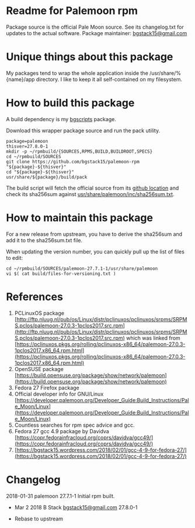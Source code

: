 # Readme for Palemoon rpm
Package source is the official Pale Moon source.
See its changelog.txt for updates to the actual software.
Package maintainer: bgstack15@gmail.com

# Unique things about this package
My packages tend to wrap the whole application inside the /usr/share/%{name}/app directory. I like to keep it all self-contained on my filesystem.

# How to build this package
A build dependency is my [bgscripts](https://github.com/bgstack15/bgscripts) package.

Download this wrapper package source and run the pack utility.

    package=palemoon
    thisver=27.8.0-1
    mkdir -p ~/rpmbuild/{SOURCES,RPMS,BUILD,BUILDROOT,SPECS}
    cd ~/rpmbuild/SOURCES
    git clone https://github.com/bgstack15/palemoon-rpm "${package}-${thisver}"
    cd "${package}-${thisver}"
    usr/share/${package}/build/pack

The build script will fetch the official source from its [github location](https://github.com/MoonchildProductions/Pale-Moon/) and check its sha256sum against [usr/share/palemoon/inc/sha256sum.txt](usr/share/palemoon/inc/sha256sum.txt).

# How to maintain this package
For a new release from upstream, you have to derive the sha256sum and add it to the sha256sum.txt file.

When updating the version number, you can quickly pull up the list of files to edit:

    cd ~/rpmbuild/SOURCES/palemoon-27.7.1-1/usr/share/palemoon
    vi $( cat build/files-for-versioning.txt )

# References
1. PCLinuxOS package [http://ftp.nluug.nl/pub/os/Linux/distr/pclinuxos/pclinuxos/srpms/SRPMS.pclos/palemoon-27.0.3-1pclos2017.src.rpm](http://ftp.nluug.nl/pub/os/Linux/distr/pclinuxos/pclinuxos/srpms/SRPMS.pclos/palemoon-27.0.3-1pclos2017.src.rpm) which was linked from [https://pclinuxos.pkgs.org/rolling/pclinuxos-x86_64/palemoon-27.0.3-1pclos2017.x86_64.rpm.html](https://pclinuxos.pkgs.org/rolling/pclinuxos-x86_64/palemoon-27.0.3-1pclos2017.x86_64.rpm.html)
2. OpenSUSE package [https://build.opensuse.org/package/show/network/palemoon](https://build.opensuse.org/package/show/network/palemoon)
3. Fedora 27 Firefox package
4. Official developer info for GNU/Linux [https://developer.palemoon.org/Developer_Guide:Build_Instructions/Pale_Moon/Linux](https://developer.palemoon.org/Developer_Guide:Build_Instructions/Pale_Moon/Linux)
5. Countless searches for rpm spec advice and gcc.
6. Fedora 27 gcc 4.9 package by Davidva [https://copr.fedorainfracloud.org/coprs/davidva/gcc49/](https://copr.fedorainfracloud.org/coprs/davidva/gcc49/)
7. [https://bgstack15.wordpress.com/2018/02/01/gcc-4-9-for-fedora-27/](https://bgstack15.wordpress.com/2018/02/01/gcc-4-9-for-fedora-27/)

# Changelog
2018-01-31 palemoon 27.7.1-1
Initial rpm built.

* Mar  2 2018 B Stack <bgstack15@gmail.com> 27.8.0-1
- Rebase to upstream
